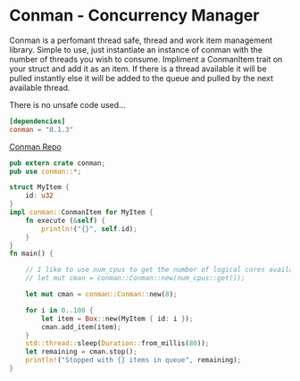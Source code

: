 # Conman - Concurrency Manager

Conman is a perfomant thread safe, thread and work item management library.
Simple to use, just instantiate an instance of conman with the number of threads you wish to consume.
Impliment a ConmanItem trait on your struct and add it as an item. If there is a thread available it will be pulled instantly else it will be added to the queue and pulled by the next available thread.

There is no unsafe code used...

```toml
[dependencies]
conman = "0.1.3"
```

[Conman Repo](https://github.com/ikcore/IK.Rs.Conman "Conman Repository")

```Rust
pub extern crate conman;
pub use conman::*;

struct MyItem {
    id: u32
}
impl conman::ConmanItem for MyItem {
    fn execute (&self) {
        println!("{}", self.id);
    }
}
fn main() {

    // I like to use num_cpus to get the number of logical cores available
    // let mut cman = conman::Conman::new(num_cpus::get());

    let mut cman = conman::Conman::new(8);

    for i in 0..100 {
        let item = Box::new(MyItem { id: i });
        cman.add_item(item);
    }
    std::thread::sleep(Duration::from_millis(80));
    let remaining = cman.stop();
    println!("Stopped with {} items in queue", remaining);
}
```
